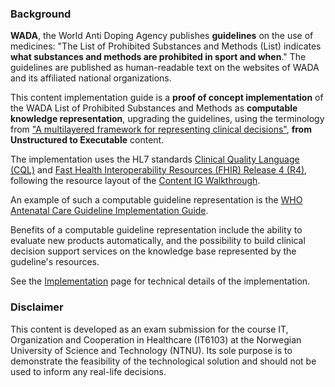 ### Background

**WADA**, the World Anti Doping Agency publishes **guidelines** on the use of medicines: "The List of Prohibited Substances and Methods (List) indicates **what substances and methods are prohibited in sport and when**." The guidelines are published as human-readable text on the websites of WADA and its affiliated national organizations.

This content implementation guide is a **proof of concept implementation** of the WADA List of Prohibited Substances and Methods as **computable knowledge representation**, upgrading the guidelines, using the terminology from ["A multilayered framework for representing clinical decisions"]( https://academic.oup.com/jamia/article/18/Supplement_1/i132/797073), **from Unstructured to Executable** content.

The implementation uses the HL7 standards [Clinical Quality Language (CQL)](https://cql.hl7.org/) and [Fast Health Interoperability Resources (FHIR) Release 4 (R4)](https://hl7.org/fhir/R4/), following the resource layout of the [Content IG Walkthrough](https://github.com/cqframework/content-ig-walkthrough).

An example of such a computable guideline representation is the [WHO Antenatal Care Guideline Implementation Guide](https://build.fhir.org/ig/WorldHealthOrganization/smart-anc/index.html).

Benefits of a computable guideline representation include the ability to evaluate new products automatically, and the possibility to build clinical decision support services on the knowledge base represented by the gudeline's resources.

See the [Implementation](implementation.html) page for technical details of the implementation.

### Disclaimer

This content is developed as an exam submission for the course IT, Organization and Cooperation in Healthcare (IT6103) at the Norwegian University of Science and Technology (NTNU). Its sole purpose is to demonstrate the feasibility of the technological solution and should not be used to inform any real-life decisions.
